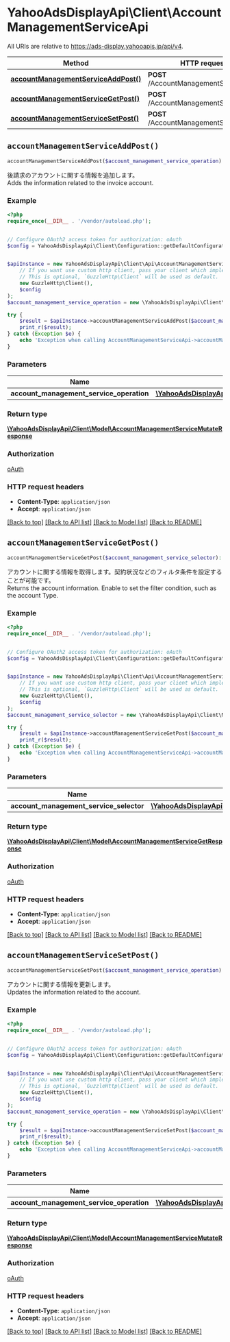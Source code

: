 # YahooAdsDisplayApi\Client\AccountManagementServiceApi

All URIs are relative to https://ads-display.yahooapis.jp/api/v4.

Method | HTTP request | Description
------------- | ------------- | -------------
[**accountManagementServiceAddPost()**](AccountManagementServiceApi.md#accountManagementServiceAddPost) | **POST** /AccountManagementService/add | 
[**accountManagementServiceGetPost()**](AccountManagementServiceApi.md#accountManagementServiceGetPost) | **POST** /AccountManagementService/get | 
[**accountManagementServiceSetPost()**](AccountManagementServiceApi.md#accountManagementServiceSetPost) | **POST** /AccountManagementService/set | 


## `accountManagementServiceAddPost()`

```php
accountManagementServiceAddPost($account_management_service_operation): \YahooAdsDisplayApi\Client\Model\AccountManagementServiceMutateResponse
```



<div lang=\"ja\">後請求のアカウントに関する情報を追加します。</div><div lang=\"en\">Adds the information related to the invoice account.</div>

### Example

```php
<?php
require_once(__DIR__ . '/vendor/autoload.php');


// Configure OAuth2 access token for authorization: oAuth
$config = YahooAdsDisplayApi\Client\Configuration::getDefaultConfiguration()->setAccessToken('YOUR_ACCESS_TOKEN');


$apiInstance = new YahooAdsDisplayApi\Client\Api\AccountManagementServiceApi(
    // If you want use custom http client, pass your client which implements `GuzzleHttp\ClientInterface`.
    // This is optional, `GuzzleHttp\Client` will be used as default.
    new GuzzleHttp\Client(),
    $config
);
$account_management_service_operation = new \YahooAdsDisplayApi\Client\Model\AccountManagementServiceOperation(); // \YahooAdsDisplayApi\Client\Model\AccountManagementServiceOperation

try {
    $result = $apiInstance->accountManagementServiceAddPost($account_management_service_operation);
    print_r($result);
} catch (Exception $e) {
    echo 'Exception when calling AccountManagementServiceApi->accountManagementServiceAddPost: ', $e->getMessage(), PHP_EOL;
}
```

### Parameters

Name | Type | Description  | Notes
------------- | ------------- | ------------- | -------------
 **account_management_service_operation** | [**\YahooAdsDisplayApi\Client\Model\AccountManagementServiceOperation**](../Model/AccountManagementServiceOperation.md)|  | [optional]

### Return type

[**\YahooAdsDisplayApi\Client\Model\AccountManagementServiceMutateResponse**](../Model/AccountManagementServiceMutateResponse.md)

### Authorization

[oAuth](../../README.md#oAuth)

### HTTP request headers

- **Content-Type**: `application/json`
- **Accept**: `application/json`

[[Back to top]](#) [[Back to API list]](../../README.md#endpoints)
[[Back to Model list]](../../README.md#models)
[[Back to README]](../../README.md)

## `accountManagementServiceGetPost()`

```php
accountManagementServiceGetPost($account_management_service_selector): \YahooAdsDisplayApi\Client\Model\AccountManagementServiceGetResponse
```



<div lang=\"ja\">アカウントに関する情報を取得します。契約状況などのフィルタ条件を設定することが可能です。</div><div lang=\"en\">Returns the account information. Enable to set the filter condition, such as the account Type.</div>

### Example

```php
<?php
require_once(__DIR__ . '/vendor/autoload.php');


// Configure OAuth2 access token for authorization: oAuth
$config = YahooAdsDisplayApi\Client\Configuration::getDefaultConfiguration()->setAccessToken('YOUR_ACCESS_TOKEN');


$apiInstance = new YahooAdsDisplayApi\Client\Api\AccountManagementServiceApi(
    // If you want use custom http client, pass your client which implements `GuzzleHttp\ClientInterface`.
    // This is optional, `GuzzleHttp\Client` will be used as default.
    new GuzzleHttp\Client(),
    $config
);
$account_management_service_selector = new \YahooAdsDisplayApi\Client\Model\AccountManagementServiceSelector(); // \YahooAdsDisplayApi\Client\Model\AccountManagementServiceSelector

try {
    $result = $apiInstance->accountManagementServiceGetPost($account_management_service_selector);
    print_r($result);
} catch (Exception $e) {
    echo 'Exception when calling AccountManagementServiceApi->accountManagementServiceGetPost: ', $e->getMessage(), PHP_EOL;
}
```

### Parameters

Name | Type | Description  | Notes
------------- | ------------- | ------------- | -------------
 **account_management_service_selector** | [**\YahooAdsDisplayApi\Client\Model\AccountManagementServiceSelector**](../Model/AccountManagementServiceSelector.md)|  | [optional]

### Return type

[**\YahooAdsDisplayApi\Client\Model\AccountManagementServiceGetResponse**](../Model/AccountManagementServiceGetResponse.md)

### Authorization

[oAuth](../../README.md#oAuth)

### HTTP request headers

- **Content-Type**: `application/json`
- **Accept**: `application/json`

[[Back to top]](#) [[Back to API list]](../../README.md#endpoints)
[[Back to Model list]](../../README.md#models)
[[Back to README]](../../README.md)

## `accountManagementServiceSetPost()`

```php
accountManagementServiceSetPost($account_management_service_operation): \YahooAdsDisplayApi\Client\Model\AccountManagementServiceMutateResponse
```



<div lang=\"ja\">アカウントに関する情報を更新します。</div><div lang=\"en\">Updates the information related to the account.</div>

### Example

```php
<?php
require_once(__DIR__ . '/vendor/autoload.php');


// Configure OAuth2 access token for authorization: oAuth
$config = YahooAdsDisplayApi\Client\Configuration::getDefaultConfiguration()->setAccessToken('YOUR_ACCESS_TOKEN');


$apiInstance = new YahooAdsDisplayApi\Client\Api\AccountManagementServiceApi(
    // If you want use custom http client, pass your client which implements `GuzzleHttp\ClientInterface`.
    // This is optional, `GuzzleHttp\Client` will be used as default.
    new GuzzleHttp\Client(),
    $config
);
$account_management_service_operation = new \YahooAdsDisplayApi\Client\Model\AccountManagementServiceOperation(); // \YahooAdsDisplayApi\Client\Model\AccountManagementServiceOperation

try {
    $result = $apiInstance->accountManagementServiceSetPost($account_management_service_operation);
    print_r($result);
} catch (Exception $e) {
    echo 'Exception when calling AccountManagementServiceApi->accountManagementServiceSetPost: ', $e->getMessage(), PHP_EOL;
}
```

### Parameters

Name | Type | Description  | Notes
------------- | ------------- | ------------- | -------------
 **account_management_service_operation** | [**\YahooAdsDisplayApi\Client\Model\AccountManagementServiceOperation**](../Model/AccountManagementServiceOperation.md)|  | [optional]

### Return type

[**\YahooAdsDisplayApi\Client\Model\AccountManagementServiceMutateResponse**](../Model/AccountManagementServiceMutateResponse.md)

### Authorization

[oAuth](../../README.md#oAuth)

### HTTP request headers

- **Content-Type**: `application/json`
- **Accept**: `application/json`

[[Back to top]](#) [[Back to API list]](../../README.md#endpoints)
[[Back to Model list]](../../README.md#models)
[[Back to README]](../../README.md)
